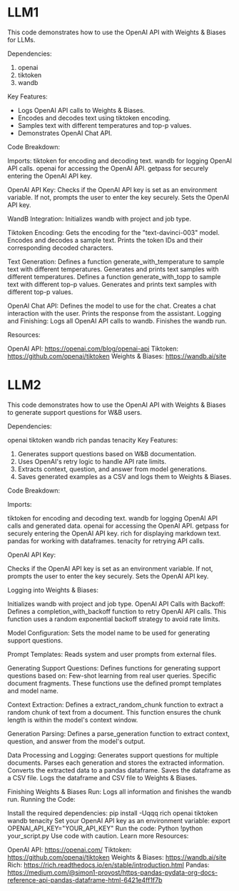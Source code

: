 # LLM1

This code demonstrates how to use the OpenAI API with Weights & Biases for LLMs.

Dependencies:

  1. openai
  2. tiktoken
  3. wandb
     
Key Features:

 * Logs OpenAI API calls to Weights & Biases.
 * Encodes and decodes text using tiktoken encoding.
 * Samples text with different temperatures and top-p values.
 * Demonstrates OpenAI Chat API.
   
Code Breakdown:

Imports:
  tiktoken for encoding and decoding text.
  wandb for logging OpenAI API calls.
  openai for accessing the OpenAI API.
  getpass for securely entering the OpenAI API key.
  
OpenAI API Key:
  Checks if the OpenAI API key is set as an environment variable.
  If not, prompts the user to enter the key securely.
Sets the OpenAI API key.

WandB Integration:
  Initializes wandb with project and job type.
  
Tiktoken Encoding:
  Gets the encoding for the "text-davinci-003" model.
  Encodes and decodes a sample text.
  Prints the token IDs and their corresponding decoded characters.
  
Text Generation:
  Defines a function generate_with_temperature to sample text with different temperatures.
  Generates and prints text samples with different temperatures.
  Defines a function generate_with_topp to sample text with different top-p values.
  Generates and prints text samples with different top-p values.
  
OpenAI Chat API:
  Defines the model to use for the chat.
  Creates a chat interaction with the user.
  Prints the response from the assistant.
  Logging and Finishing:
  Logs all OpenAI API calls to wandb.
  Finishes the wandb run.
  
Resources:

OpenAI API: https://openai.com/blog/openai-api
Tiktoken: https://github.com/openai/tiktoken
Weights & Biases: https://wandb.ai/site

# LLM2

This code demonstrates how to use the OpenAI API with Weights & Biases to generate support questions for W&B users.

Dependencies:

  openai
  tiktoken
  wandb
  rich
  pandas
  tenacity
  Key Features:

1. Generates support questions based on W&B documentation.
2. Uses OpenAI's retry logic to handle API rate limits.
3. Extracts context, question, and answer from model generations.
4. Saves generated examples as a CSV and logs them to Weights & Biases.
   
Code Breakdown:

Imports:

  tiktoken for encoding and decoding text.
  wandb for logging OpenAI API calls and generated data.
  openai for accessing the OpenAI API.
  getpass for securely entering the OpenAI API key.
  rich for displaying markdown text.
  pandas for working with dataframes.
  tenacity for retrying API calls.
  
OpenAI API Key:

  Checks if the OpenAI API key is set as an environment variable.
  If not, prompts the user to enter the key securely.
  Sets the OpenAI API key.
  
Logging into Weights & Biases:
  
  Initializes wandb with project and job type.
  OpenAI API Calls with Backoff:
  Defines a completion_with_backoff function to retry OpenAI API calls.
  This function uses a random exponential backoff strategy to avoid rate limits.
  
Model Configuration:
  Sets the model name to be used for generating support questions.
  
Prompt Templates:
  Reads system and user prompts from external files.
  
Generating Support Questions:
   Defines functions for generating support questions based on:
  Few-shot learning from real user queries.
  Specific document fragments.
  These functions use the defined prompt templates and model name.
  
Context Extraction:
  Defines a extract_random_chunk function to extract a random chunk of text from a document.
  This function ensures the chunk length is within the model's context window.
  
Generation Parsing:
  Defines a parse_generation function to extract context, question, and answer from the model's output.
  
Data Processing and Logging:
  Generates support questions for multiple documents.
  Parses each generation and stores the extracted information.
  Converts the extracted data to a pandas dataframe.
  Saves the dataframe as a CSV file.
  Logs the dataframe and CSV file to Weights & Biases.
  
Finishing Weights & Biases Run:
  Logs all information and finishes the wandb run.
Running the Code:

Install the required dependencies:
  pip install -Uqqq rich openai tiktoken wandb tenacity
Set your OpenAI API key as an environment variable:
export OPENAI_API_KEY="YOUR_API_KEY"
Run the code:
Python
!python your_script.py
Use code with caution. Learn more
Resources:

OpenAI API: https://openai.com/
Tiktoken: https://github.com/openai/tiktoken
Weights & Biases: https://wandb.ai/site
Rich: https://rich.readthedocs.io/en/stable/introduction.html
Pandas: https://medium.com/@simon1-provost/https-pandas-pydata-org-docs-reference-api-pandas-dataframe-html-6421e4ff1f7b

